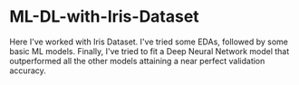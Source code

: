 # ML-DL-with-Iris-Dataset
Here I've worked with Iris Dataset. I've tried some EDAs, followed by some basic ML models. Finally, I've tried to fit a Deep Neural Network model that outperformed all the other models attaining a near perfect validation accuracy.
